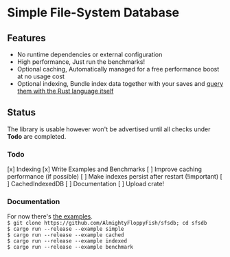 # Simple File-System Database

## Features
 * No runtime dependencies or external configuration
 * High performance, Just run the benchmarks!
 * Optional caching, Automatically managed for a free performance boost at no usage cost
 * Optional indexing, Bundle index data together with your saves and [query them with the Rust language itself](https://github.com/AlmightyFloppyFish/sfsdb/blob/master/examples/indexed.rs#59)

## Status
The library is usable however won't be advertised until all checks under **Todo** are completed. 

### Todo
 [x] Indexing
 [x] Write Examples and Benchmarks
 [ ] Improve caching performance (if possible)
 [ ] Make indexes persist after restart (!important)
 [ ] CachedIndexedDB
 [ ] Documentation
 [ ] Upload crate!

### Documentation
For now there's [the examples](https://github.com/AlmightyFloppyFish/sfsdb/tree/master/examples).  
`$ git clone https://github.com/AlmightyFloppyFish/sfsdb; cd sfsdb`  
`$ cargo run --release --example simple`  
`$ cargo run --release --example cached`  
`$ cargo run --release --example indexed`  
`$ cargo run --release --example benchmark`  
